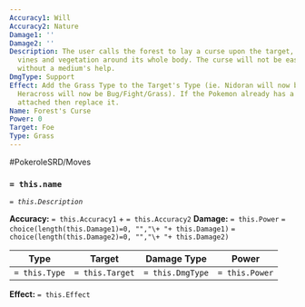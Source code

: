 ```yaml
---
Accuracy1: Will
Accuracy2: Nature
Damage1: ''
Damage2: ''
Description: The user calls the forest to lay a curse upon the target, making it grow
  vines and vegetation around its whole body. The curse will not be easily lifted
  without a medium's help.
DmgType: Support
Effect: Add the Grass Type to the Target's Type (ie. Nidoran will now be Poison/Grass
  Heracross will now be Bug/Fight/Grass). If the Pokemon already has a third type
  attached then replace it.
Name: Forest's Curse
Power: 0
Target: Foe
Type: Grass
---
```


#PokeroleSRD/Moves

### `= this.name` 
*`= this.Description`*

**Accuracy:** `= this.Accuracy1` + `= this.Accuracy2`
**Damage:** `= this.Power` `= choice(length(this.Damage1)=0, "","\+ "+ this.Damage1)` `= choice(length(this.Damage2)=0, "","\+ "+ this.Damage2)`

| Type          | Target          | Damage Type          | Power          |
| ------------- | --------------- | ---------------- | -------------- |
| `= this.Type` | `= this.Target` | `= this.DmgType` | `= this.Power` | 

**Effect:** `= this.Effect`